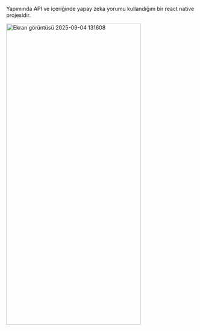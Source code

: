 Yapımında API ve içeriğinde yapay zeka yorumu kullandığım bir react native projesidir.




<img width="357" height="798" alt="Ekran görüntüsü 2025-09-04 131608" src="https://github.com/user-attachments/assets/3fc41f7c-cc96-4692-a53b-d81eafb3571e" />



